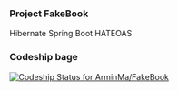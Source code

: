 ### Project FakeBook
Hibernate Spring Boot HATEOAS

### Codeship bage
[ ![Codeship Status for ArminMa/FakeBook](https://codeship.com/projects/85d2e1d0-ef65-0133-a862-3a17d571145b/status?branch=Dev)](https://codeship.com/projects/148969)

